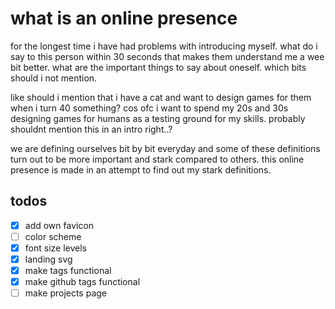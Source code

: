 # what is an online presence 

for the longest time i have had problems with introducing myself. what do i say to this person within 30 seconds that makes them understand me a wee bit better. what are the important things to say about oneself. which bits should i not mention. 

like should i mention that i have a cat and want to design games for them when i turn 40 something? cos ofc i want to spend my 20s and 30s designing games for humans as a testing ground for my skills. probably shouldnt mention this in an intro right..? 

we are defining ourselves bit by bit everyday and some of these definitions turn out to be more important and stark compared to others. this online presence is made in an attempt to find out my stark definitions. 

## todos

  - [x] add own favicon
  - [ ] color scheme 
  - [x] font size levels 
  - [x] landing svg 
  - [x] make tags functional 
  - [x] make github tags functional 
  - [ ] make projects page